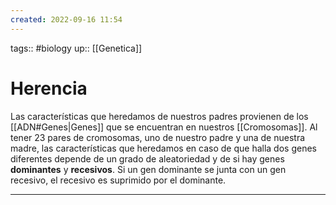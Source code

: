 ```yaml
---
created: 2022-09-16 11:54
---
```

tags:: #biology 
up:: [[Genetica]]
# Herencia
Las características que heredamos de nuestros padres provienen de los [[ADN#Genes|Genes]] que se encuentran en nuestros [[Cromosomas]]. Al tener 23 pares de cromosomas, uno de nuestro padre y una de nuestra madre, las características que heredamos en caso de que halla dos genes diferentes depende de un grado de aleatoriedad y de si hay genes **dominantes** y **recesivos**. Si un gen dominante se junta con un gen recesivo, el recesivo es suprimido por el dominante.
___
